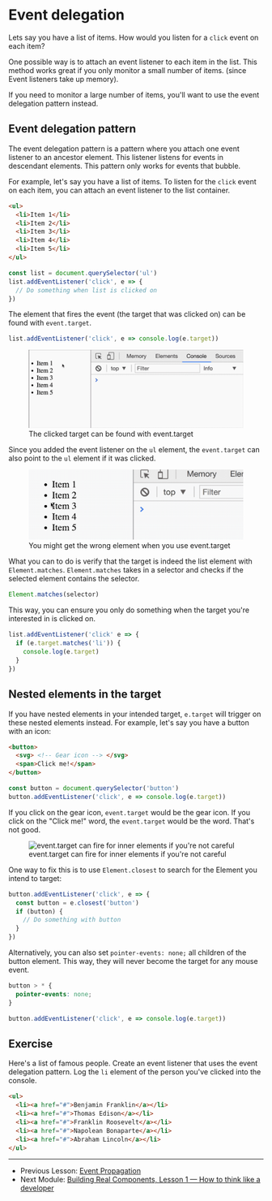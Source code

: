 # Event delegation

Lets say you have a list of items. How would you listen for a `click` event on each item?

One possible way is to attach an event listener to each item in the list. This method works great if you only monitor a small number of items. (since Event listeners take up memory).

If you need to monitor a large number of items, you'll want to use the event delegation pattern instead.

## Event delegation pattern

The event delegation pattern is a pattern where you attach one event listener to an ancestor element. This listener listens for events in descendant elements. This pattern only works for events that bubble.

For example, let's say you have a list of items. To listen for the `click` event on each item, you can attach an event listener to the list container.

```html
<ul>
  <li>Item 1</li>
  <li>Item 2</li>
  <li>Item 3</li>
  <li>Item 4</li>
  <li>Item 5</li>
</ul>
```

```js
const list = document.querySelector('ul')
list.addEventListener('click', e => {
  // Do something when list is clicked on
})
```

The element that fires the event (the target that was clicked on) can be found with `event.target`.

```js
list.addEventListener('click', e => console.log(e.target))
```

<figure>
  <img src="../../images/events/delegation/delegate.gif" alt="The clicked target can be found with event.target">
  <figcaption>The clicked target can be found with event.target</figcaption>
</figure>

Since you added the event listener on the `ul` element, the `event.target` can also point to the `ul` element if it was clicked.

<figure>
  <img src="../../images/events/delegation/delegate-wrong-elem.gif" alt="You might get the wrong element when you use event.target">
  <figcaption>You might get the wrong element when you use event.target</figcaption>
</figure>

What you can to do is verify that the target is indeed the list element with `Element.matches`. `Element.matches` takes in a selector and checks if the selected element contains the selector.

```js
Element.matches(selector)
```

This way, you can ensure you only do something when the target you're interested in is clicked on.

```js
list.addEventListener('click' e => {
  if (e.target.matches('li')) {
    console.log(e.target)
  }
})
```

## Nested elements in the target

If you have nested elements in your intended target, `e.target` will trigger on these nested elements instead. For example, let's say you have a button with an icon:

```html
<button>
  <svg> <!-- Gear icon --> </svg>
  <span>Click me!</span>
</button>
```

```js
const button = document.querySelector('button')
button.addEventListener('click', e => console.log(e.target))
```

If you click on the gear icon, `event.target` would be the gear icon. If you click on the "Click me!" word, the `event.target` would be the word. That's not good.

<figure>
  <img src="../../images/events/delegation/target-inside.png" alt="event.target can fire for inner elements if you're not careful">
  <figcaption>event.target can fire for inner elements if you're not careful</figcaption>
</figure>

One way to fix this is to use `Element.closest` to search for the Element you intend to target:

```js
button.addEventListener('click', e => {
  const button = e.closest('button')
  if (button) {
    // Do something with button
  }
})
```

Alternatively, you can also set `pointer-events: none;` all children of the button element. This way, they will never become the target for any mouse event.

```css
button > * {
  pointer-events: none;
}
```

```js
button.addEventListener('click', e => console.log(e.target))
```

## Exercise

Here's a list of famous people. Create an event listener that uses the event delegation pattern. Log the `li` element of the person you've clicked into the console.

```html
<ul>
  <li><a href="#">Benjamin Franklin</a></li>
  <li><a href="#">Thomas Edison</a></li>
  <li><a href="#">Franklin Roosevelt</a></li>
  <li><a href="#">Napolean Bonaparte</a></li>
  <li><a href="#">Abraham Lincoln</a></li>
</ul>
```

---

- Previous Lesson: [Event Propagation](05.event-propagation.md)
- Next Module: [Building Real Components, Lesson 1 — How to think like a developer](../05.building-real-components/01.think-like-dev.md)